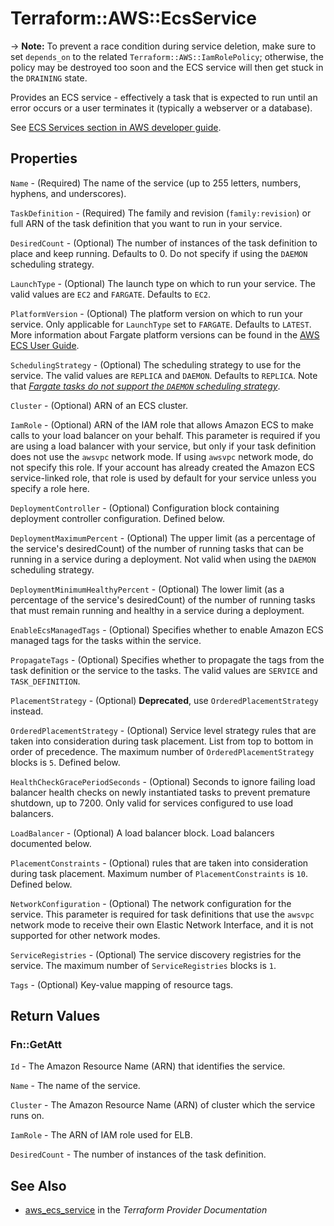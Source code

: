 # Terraform::AWS::EcsService

-> **Note:** To prevent a race condition during service deletion, make sure to set `depends_on` to the related `Terraform::AWS::IamRolePolicy`; otherwise, the policy may be destroyed too soon and the ECS service will then get stuck in the `DRAINING` state.

Provides an ECS service - effectively a task that is expected to run until an error occurs or a user terminates it (typically a webserver or a database).

See [ECS Services section in AWS developer guide](https://docs.aws.amazon.com/AmazonECS/latest/developerguide/ecs_services.html).

## Properties

`Name` - (Required) The name of the service (up to 255 letters, numbers, hyphens, and underscores).

`TaskDefinition` - (Required) The family and revision (`family:revision`) or full ARN of the task definition that you want to run in your service.

`DesiredCount` - (Optional) The number of instances of the task definition to place and keep running. Defaults to 0. Do not specify if using the `DAEMON` scheduling strategy.

`LaunchType` - (Optional) The launch type on which to run your service. The valid values are `EC2` and `FARGATE`. Defaults to `EC2`.

`PlatformVersion` - (Optional) The platform version on which to run your service. Only applicable for `LaunchType` set to `FARGATE`. Defaults to `LATEST`. More information about Fargate platform versions can be found in the [AWS ECS User Guide](https://docs.aws.amazon.com/AmazonECS/latest/developerguide/platform_versions.html).

`SchedulingStrategy` - (Optional) The scheduling strategy to use for the service. The valid values are `REPLICA` and `DAEMON`. Defaults to `REPLICA`. Note that [*Fargate tasks do not support the `DAEMON` scheduling strategy*](https://docs.aws.amazon.com/AmazonECS/latest/developerguide/scheduling_tasks.html).

`Cluster` - (Optional) ARN of an ECS cluster.

`IamRole` - (Optional) ARN of the IAM role that allows Amazon ECS to make calls to your load balancer on your behalf. This parameter is required if you are using a load balancer with your service, but only if your task definition does not use the `awsvpc` network mode. If using `awsvpc` network mode, do not specify this role. If your account has already created the Amazon ECS service-linked role, that role is used by default for your service unless you specify a role here.

`DeploymentController` - (Optional) Configuration block containing deployment controller configuration. Defined below.

`DeploymentMaximumPercent` - (Optional) The upper limit (as a percentage of the service's desiredCount) of the number of running tasks that can be running in a service during a deployment. Not valid when using the `DAEMON` scheduling strategy.

`DeploymentMinimumHealthyPercent` - (Optional) The lower limit (as a percentage of the service's desiredCount) of the number of running tasks that must remain running and healthy in a service during a deployment.

`EnableEcsManagedTags` - (Optional) Specifies whether to enable Amazon ECS managed tags for the tasks within the service.

`PropagateTags` - (Optional) Specifies whether to propagate the tags from the task definition or the service to the tasks. The valid values are `SERVICE` and `TASK_DEFINITION`.

`PlacementStrategy` - (Optional) **Deprecated**, use `OrderedPlacementStrategy` instead.

`OrderedPlacementStrategy` - (Optional) Service level strategy rules that are taken into consideration during task placement. List from top to bottom in order of precedence. The maximum number of `OrderedPlacementStrategy` blocks is `5`. Defined below.

`HealthCheckGracePeriodSeconds` - (Optional) Seconds to ignore failing load balancer health checks on newly instantiated tasks to prevent premature shutdown, up to 7200. Only valid for services configured to use load balancers.

`LoadBalancer` - (Optional) A load balancer block. Load balancers documented below.

`PlacementConstraints` - (Optional) rules that are taken into consideration during task placement. Maximum number of `PlacementConstraints` is `10`. Defined below.

`NetworkConfiguration` - (Optional) The network configuration for the service. This parameter is required for task definitions that use the `awsvpc` network mode to receive their own Elastic Network Interface, and it is not supported for other network modes.

`ServiceRegistries` - (Optional) The service discovery registries for the service. The maximum number of `ServiceRegistries` blocks is `1`.

`Tags` - (Optional) Key-value mapping of resource tags.


## Return Values

### Fn::GetAtt

`Id` - The Amazon Resource Name (ARN) that identifies the service.

`Name` - The name of the service.

`Cluster` - The Amazon Resource Name (ARN) of cluster which the service runs on.

`IamRole` - The ARN of IAM role used for ELB.

`DesiredCount` - The number of instances of the task definition.

## See Also

* [aws_ecs_service](https://www.terraform.io/docs/providers/aws/r/ecs_service.html) in the _Terraform Provider Documentation_